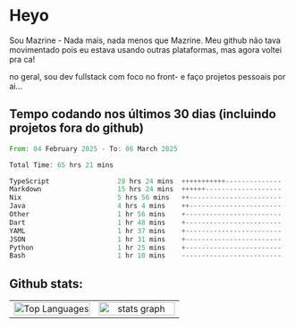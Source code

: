 # Heyo

Sou Mazrine - Nada mais, nada menos que Mazrine.
Meu github não tava movimentado pois eu estava usando outras plataformas, mas agora voltei pra ca!

no geral, sou dev fullstack com foco no front- e faço projetos pessoais por ai...


## Tempo codando nos últimos 30 dias (incluindo projetos fora do github)
<!--START_SECTION:waka-->

```rust
From: 04 February 2025 - To: 06 March 2025

Total Time: 65 hrs 21 mins

TypeScript                 28 hrs 24 mins  +++++++++++--------------   43.46 %
Markdown                   15 hrs 24 mins  ++++++-------------------   23.57 %
Nix                        5 hrs 56 mins   ++-----------------------   09.09 %
Java                       4 hrs 4 mins    ++-----------------------   06.24 %
Other                      1 hr 56 mins    +------------------------   02.96 %
Dart                       1 hr 48 mins    +------------------------   02.77 %
YAML                       1 hr 37 mins    +------------------------   02.48 %
JSON                       1 hr 31 mins    +------------------------   02.35 %
Python                     1 hr 25 mins    +------------------------   02.17 %
Bash                       1 hr 10 mins    -------------------------   01.80 %
```

<!--END_SECTION:waka-->

<!--
**Mazrine/Mazrine** is a ✨ _special_ ✨ repository because its `README.md` (this file) appears on your GitHub profile.

Here are some ideas to get you started:

- 🔭 I’m currently working on ...
- 🌱 I’m currently learning ...
- 👯 I’m looking to collaborate on ...
- 🤔 I’m looking for help with ...
- 💬 Ask me about ...
- 📫 How to reach me: ...
- 😄 Pronouns: ...
- ⚡ Fun fact: ...
-->


## Github stats:

<div align="center">
  <table width="100%">
    <tr>
      <td align="center" width="50%">
        <img src="https://github-readme-stats.vercel.app/api/top-langs/?username=mazrine&theme=tokyonight&layout=donut&langs_count=10&locale=pt-br" width="100%" alt="Top Languages" />
      </td>
      <td align="center" width="50%">
        <img src="https://github-readme-stats-yxqy.vercel.app/api?username=mazrine&hide_title=false&hide_rank=false&show_icons=true&count_private=true&disable_animations=false&theme=midnight-purple&locale=en&hide_border=true&order=1" width="100%" alt="stats graph" />
      </td>
    </tr>
  </table>
</div>
